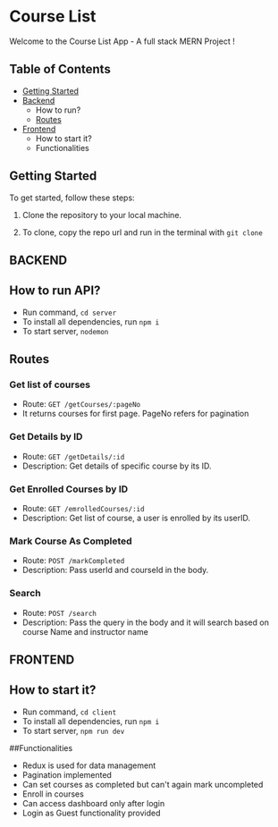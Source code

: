 # Course List

Welcome to the Course List App - A full stack MERN Project !

## Table of Contents

- [Getting Started](#getting-started)
- [Backend](#backend)
   - How to run?
   - [Routes](#routes)
- [Frontend](#frontend)
   - How to start it?
   - Functionalities  


## Getting Started

To get started, follow these steps:

1. Clone the repository to your local machine.

2. To clone, copy the repo url and run in the terminal with `git clone`


## BACKEND

## How to run API?

- Run command, `cd server`
- To install all dependencies, run `npm i`
- To start server, `nodemon`

## Routes

### Get list of courses

- Route: `GET /getCourses/:pageNo`
- It returns courses for first page. PageNo refers for pagination

### Get Details by ID

- Route: `GET /getDetails/:id`
- Description: Get details of specific course by its ID.

### Get Enrolled Courses by ID

- Route: `GET /emrolledCourses/:id`
- Description: Get list of course, a user is enrolled by its userID.


### Mark Course As Completed

- Route: `POST /markCompleted`
- Description: Pass userId and courseId in the body.

### Search

- Route: `POST /search`
- Description: Pass the query in the body and it will search based on course Name and instructor name

## FRONTEND

## How to start it?

- Run command, `cd client`
- To install all dependencies, run `npm i`
- To start server, `npm run dev`

##Functionalities

 - Redux is used for data management
 - Pagination implemented
 - Can set courses as completed but can't again mark uncompleted
 - Enroll in courses
 - Can access dashboard only after login
 - Login as Guest functionality provided

